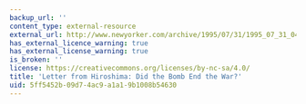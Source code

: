 ```yaml
---
backup_url: ''
content_type: external-resource
external_url: http://www.newyorker.com/archive/1995/07/31/1995_07_31_040_TNY_CARDS_000373616
has_external_licence_warning: true
has_external_license_warning: true
is_broken: ''
license: https://creativecommons.org/licenses/by-nc-sa/4.0/
title: 'Letter from Hiroshima: Did the Bomb End the War?'
uid: 5ff5452b-09d7-4ac9-a1a1-9b1008b54630
---
```

